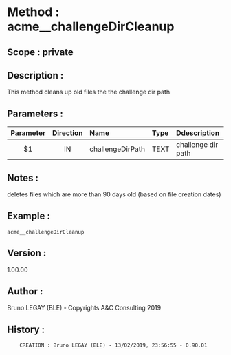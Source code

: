 ﻿# **Method :** acme__challengeDirCleanup## **Scope :** private## **Description :** This method cleans up old files the the challenge dir path## **Parameters :** | Parameter | Direction | Name | Type | Ddescription | |:----:|:----:|:----|:----|:----| | $1 | IN | challengeDirPath | TEXT | challenge dir path | ## **Notes :** deletes files which are more than 90 days old (based on file creation dates)## **Example :** ```acme__challengeDirCleanup```## **Version :** 1.00.00## **Author :** Bruno LEGAY (BLE) - Copyrights A&C Consulting 2019## **History :**          CREATION : Bruno LEGAY (BLE) - 13/02/2019, 23:56:55 - 0.90.01